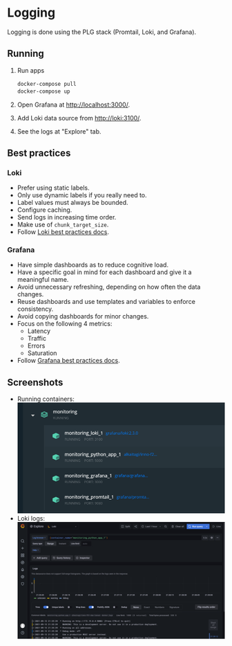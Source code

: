 # Logging

Logging is done using the PLG stack (Promtail, Loki, and Grafana).

## Running

1. Run apps

   ```sh
   docker-compose pull
   docker-compose up
   ```

2. Open Grafana at [http://localhost:3000/](`http://localhost:3000/`).
3. Add Loki data source from [http://loki:3100/](http://loki:3100/).
4. See the logs at "Explore" tab.

## Best practices

### Loki

- Prefer using static labels.
- Only use dynamic labels if you really need to.
- Label values must always be bounded.
- Configure caching.
- Send logs in increasing time order.
- Make use of `chunk_target_size`.
- Follow [Loki best practices docs](https://grafana.com/docs/loki/latest/best-practices/).

### Grafana

- Have simple dashboards as to reduce cognitive load.
- Have a specific goal in mind for each dashboard and give it a meaningful name.
- Avoid unnecessary refreshing, depending on how often the data changes.
- Reuse dashboards and use templates and variables to enforce consistency.
- Avoid copying dashboards for minor changes.
- Focus on the following 4 metrics:
  - Latency
  - Traffic
  - Errors
  - Saturation
- Follow [Grafana best practices docs](https://grafana.com/docs/grafana/latest/best-practices/).

## Screenshots

- Running containers:
  ![Docker](./images/docker.png)
- Loki logs:
  ![Loki](./images/loki.png)
